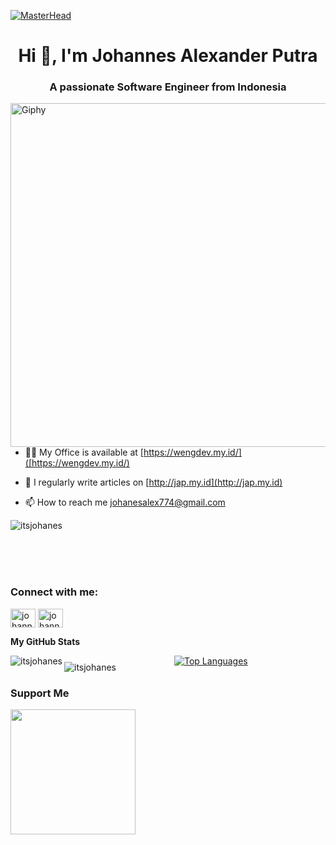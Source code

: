 [![MasterHead](https://developers.giphy.com/branch/master/static/api-512d36c09662682717108a38bbb5c57d.gif)](https://wengdev.tech)
<h1 align="center">Hi 👋, I'm Johannes Alexander Putra</h1>
<h3 align="center">A passionate Software Engineer  from Indonesia</h3>
<img align="left" alt="Giphy" width="550"src="https://i.postimg.cc/0j29jQXy/pngwing-com.png">

- 👨‍💻 My Office is  available at [https://wengdev.my.id/]([https://wengdev.my.id/)

- 📝 I regularly write articles on [http://jap.my.id](http://jap.my.id)

- 📫 How to reach me johanesalex774@gmail.com

<p align="left"> <img src="https://komarev.com/ghpvc/?username=Itsjohanes&label=Profile%20views&color=0e75b6&style=flat" alt="itsjohanes" /> </p>

<br><br><br>
<h3 align="left">Connect with me:</h3>
<p align="left">
<a href="https://linkedin.com/in/johannes-alexander-putra-044833201" target="blank"><img align="center" src="https://raw.githubusercontent.com/rahuldkjain/github-profile-readme-generator/master/src/images/icons/Social/linked-in-alt.svg" alt="johannes-alexander-putra-044833201" height="30" width="40" /></a>
<a href="https://instagram.com/johannesap_" target="blank"><img align="center" src="https://raw.githubusercontent.com/rahuldkjain/github-profile-readme-generator/master/src/images/icons/Social/instagram.svg" alt="johannesap_" height="30" width="40" /></a>
</p>





<b>My GitHub Stats</b>


<div style="display: grid; grid-template-columns: repeat(2, 1fr); grid-gap: 20px;">
  <div>
    <img align="left" src="https://github-readme-stats.vercel.app/api?username=itsjohanes&show_icons=true&locale=en&theme=tokyonight" alt="itsjohanes">
    <img align="left" style="margin-top: 10px;" src="https://github-readme-streak-stats.herokuapp.com/?user=itsjohanes&&theme=tokyonight" alt="itsjohanes">
  </div>
  <div>
    <a href="https://github.com/itsjohanes">
      <img src="https://github-readme-stats.vercel.app/api/top-langs/?username=itsjohanes&langs_count=10&title_color=10b981&text_color=ffffff&icon_color=facc15&bg_color=1c1917&hide_border=true&locale=en&custom_title=Top%20%Languages" alt="Top Languages">
    </a>
  </div>
</div>




### Support Me

<a href="https://www.buymeacoffee.com/itsjohanes"><img src="https://cdn.buymeacoffee.com/buttons/v2/default-yellow.png" width="200" /></a>
